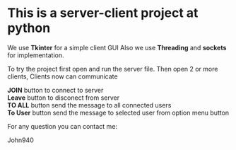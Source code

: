 # This is a server-client project at python 

We use **Tkinter** for a simple client GUI
Also we use **Threading** and **sockets** for implementation.

To try the project first open and run the server file.
Then open 2 or more clients, 
Clients now can communicate 

**JOIN** button to connect to server    
**Leave** button to disconect from server  
**TO ALL** button send the message to all connected users    
**To User** button send the message to selected user from option menu button  


For any question you can contact me:

John940



